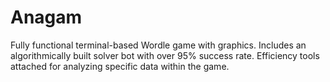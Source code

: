 </head>
<body>
    <h1>Anagam</h1>
    <p>Fully functional terminal-based Wordle game with graphics. Includes an algorithmically built solver bot with over 95% success rate. Efficiency tools attached for analyzing specific data within the game.</p>

</body>

